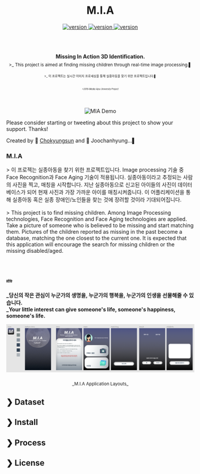 <h1 align="center">M.I.A</h1>


<p align="center">
<a href="https://github.com/Chokyungsun/MIA_Project">
<img src="https://img.shields.io/badge/version-0.5-blue.svg" alt="version">
</a>
<a href="https://github.com/Chokyungsun/MIA_Project/blob/master/LICENSE">
<img src="https://img.shields.io/badge/license-Apache%202.0-red.svg" alt="version">
</a>
<a href="https://github.com/Chokyungsun/MIA_Projec">
<img src="https://img.shields.io/badge/build-passing-brightgreen.svg" alt="version">
</a>
</p>
 
<br>
<br>

<p align="center">
<b>Missing In Action 3D Identification.</b><br>
<sub>>_ This project is aimed at finding missing children through real-time image processing.▌<sub>
<br>
<sub>>_ 이 프로젝트는 실시간 이미지 프로세싱을 통해 실종아동을 찾기 위한 프로젝트입니다.▌<sub><br>
<sub><i>>2019-Media Ajou University Project</i><sub>
</p>
<br>

<p align="center">
<img src="https://github.com/Chokyungsun/MIA_Project/blob/master/md_resource/%EB%AF%B8%EC%95%84%EC%98%81%EC%83%81.gif" alt="MIA Demo" width="300">
</p>


Please consider starting or tweeting about this project to show your support. Thanks!

Created by :girl: [Chokyungsun](https://github.com/Chokyungsun) and :boy: Joochanhyung...▌


### **M.I.A**
<p>
 > 이 프로젝는 실종아동을 찾기 위한 프로젝트입니다. Image processing 기술 중 Face Recognition과 Face Aging 기술이 적용됩니다.
 실종아동이라고 추정되는 사람의 사진을 찍고, 매칭을 시작합니다. 지난 실종아동으로 신고된 아이들의 사진이 데이터 베이스가 되어 현재 사진과 가장 가까운 아이를 매칭시켜줍니다.
 이 어플리케이션을 통해 실종아동 혹은 실종 장애인/노인들을 찾는 것에 장려할 것이라 기대되어집니다.
 <br>
 <br>
 > This project is to find missing children. Among Image Processing technologies, Face Recognition and Face Aging technologies are applied.
Take a picture of someone who is believed to be missing and start matching them. Pictures of the children reported as missing in the past become a database, matching the one closest to the current one.
It is expected that this application will encourage the search for missing children or the missing disabled/aged.
<br></p>
<br><br>


<p align="center">

:family:

<b> _당신의 작은 관심이 누군가의 생명을, 누군가의 행복을, 누군가의 인생을 선물해줄 수 있습니다.</b> <br>
<b> _Your little interest can give someone's life, someone's happiness, someone's life.</b>
</p>


<p align="center">
<img src="https://github.com/Chokyungsun/MIA_Project/blob/master/md_resource/layouts.png" alt="MIA layouts" width="850">
</p>


<p align="center">
<sub>_M.I.A Application Layouts_ </sub>
</p>




## ❯ Dataset



## ❯ Install

## ❯ Process

## ❯ License

